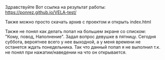 Здравствуйте
Вот ссылка на результат работы: https://ponrez.github.io/VELA-test/

Также можно просто скачать архив с проектом и открыть index.html

Также не понял как делать попап на большем экране со списком: "Кому, повод, Наполнение". Задал вопрос девушке в пятницу. Сегодня суббота, вероятнее всего у нее выходной, а у меня времени не останется ждать понедельника. Так что данный попап я не выполнил т.к. не понял при нажатии/наведении на что он открывается.
